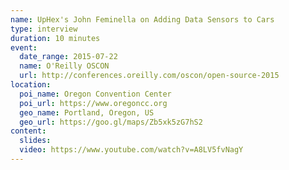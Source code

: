 ```yaml
---
name: UpHex's John Feminella on Adding Data Sensors to Cars
type: interview
duration: 10 minutes
event:
  date_range: 2015-07-22
  name: O'Reilly OSCON
  url: http://conferences.oreilly.com/oscon/open-source-2015
location:
  poi_name: Oregon Convention Center
  poi_url: https://www.oregoncc.org
  geo_name: Portland, Oregon, US
  geo_url: https://goo.gl/maps/Zb5xk5zG7hS2
content:
  slides:
  video: https://www.youtube.com/watch?v=A8LV5fvNagY
---
```

